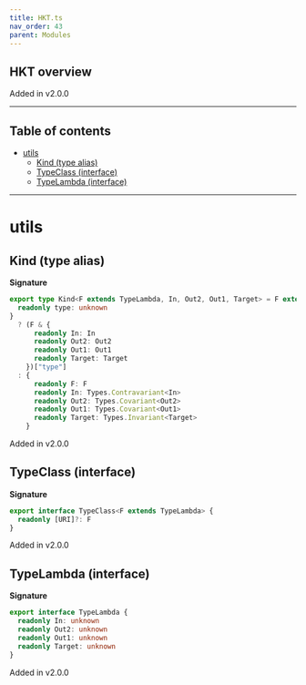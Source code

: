 ```yaml
---
title: HKT.ts
nav_order: 43
parent: Modules
---
```


## HKT overview

Added in v2.0.0

---

<h2 class="text-delta">Table of contents</h2>

- [utils](#utils)
  - [Kind (type alias)](#kind-type-alias)
  - [TypeClass (interface)](#typeclass-interface)
  - [TypeLambda (interface)](#typelambda-interface)

---

# utils

## Kind (type alias)

**Signature**

```ts
export type Kind<F extends TypeLambda, In, Out2, Out1, Target> = F extends {
  readonly type: unknown
}
  ? (F & {
      readonly In: In
      readonly Out2: Out2
      readonly Out1: Out1
      readonly Target: Target
    })["type"]
  : {
      readonly F: F
      readonly In: Types.Contravariant<In>
      readonly Out2: Types.Covariant<Out2>
      readonly Out1: Types.Covariant<Out1>
      readonly Target: Types.Invariant<Target>
    }
```

Added in v2.0.0

## TypeClass (interface)

**Signature**

```ts
export interface TypeClass<F extends TypeLambda> {
  readonly [URI]?: F
}
```

Added in v2.0.0

## TypeLambda (interface)

**Signature**

```ts
export interface TypeLambda {
  readonly In: unknown
  readonly Out2: unknown
  readonly Out1: unknown
  readonly Target: unknown
}
```

Added in v2.0.0
